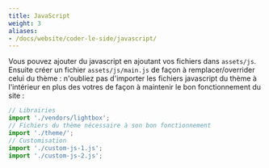 ```yaml
---
title: JavaScript
weight: 3
aliases: 
- /docs/website/coder-le-side/javascript/
---
```


Vous pouvez ajouter du javascript en ajoutant vos fichiers dans `assets/js`. 
Ensuite créer un fichier `assets/js/main.js` de façon à remplacer/overrider celui du thème : n'oubliez pas d'importer les fichiers javascript du thème à l'intérieur en plus des votres de façon à maintenir le bon fonctionnement du site : 

```javascript {filename="assets/js/main.js"}
// Librairies
import './vendors/lightbox';
// Fichiers du thème nécessaire à son bon fonctionnement
import './theme/';
// Customisation
import './custom-js-1.js';
import './custom-js-2.js';
```